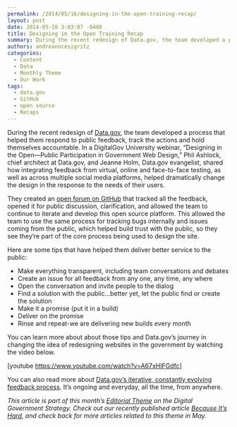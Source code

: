 ```yaml
---
permalink: /2014/05/16/designing-in-the-open-training-recap/
layout: post
date: 2014-05-16 3:03:07 -0400
title: Designing in the Open Training Recap
summary: During the recent redesign of Data.gov, the team developed a process that helped them respond to public feedback, track the actions and hold themselves accountable. In a DigitalGov University webinar, &amp;#8220;Designing in the Open&mdash;Public Participation in Government Web Design,&amp;#8221; Phil Ashlock, chief architect at Data.gov, and Jeanne Holm, Data.gov evangelist, shared how integrating feedback from
authors: andreanocesigritz
categories:
  - Content
  - Data
  - Monthly Theme
  - Our Work
tags:
  - data.gov
  - GitHub
  - open source
  - Recaps
---
```


During the recent redesign of [Data.gov](http://www.data.gov/), the team developed a process that helped them respond to public feedback, track the actions and hold themselves accountable. In a DigitalGov University webinar, &#8220;Designing in the Open—Public Participation in Government Web Design,&#8221; Phil Ashlock, chief architect at Data.gov, and Jeanne Holm, Data.gov evangelist, shared how integrating feedback from virtual, online and face-to-face testing, as well as across multiple social media platforms, helped dramatically change the design in the response to the needs of their users.

They created an [open forum on GitHub](https://github.com/GSA/data.gov/) that tracked all the feedback, opened it for public discussion, clarification, and allowed the team to continue to iterate and develop this open source platform. This allowed the team to use the same process for tracking bugs internally and issues coming from the public, which helped build trust with the public, so they see they’re part of the core process being used to design the site.

Here are some tips that have helped them deliver better service to the public:

  * Make everything transparent, including team conversations and debates
  * Create an issue for all feedback from any one, any time, any where
  * Open the conversation and invite people to the dialog
  * Find a solution with the public&#8230;better yet, let the public find or create the solution
  * Make it a promise (put it in a build)
  * Deliver on the promise
  * Rinse and repeat-we are delivering new builds every month

You can learn more about about those tips and Data.gov’s journey in changing the idea of redesigning websites in the government by watching the video below.

[youtube https://www.youtube.com/watch?v=A67xHIFGdfc]
  
You can also read more about [Data.gov’s iterative, constantly evolving feedback process](https://www.WHATEVER/2014/03/18/data-gov-usability-case-study/ "Data.gov – Usability Case Study"). It’s ongoing and everyday, all the time, from anywhere.

_This article is part of this month&#8217;s [Editorial Theme](https://www.WHATEVER/join-digitalgov/#guidelines) on the Digital Government Strategy. Check out our recently published article [Because It&#8217;s Hard](https://www.WHATEVER/2014/05/07/because-its-hard/), and check back for more articles related to this theme in May._